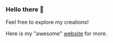 ### Hello there 👀

Feel free to explore my creations!

Here is my "awesome" [website](https://theolebrun.com/) for more.

